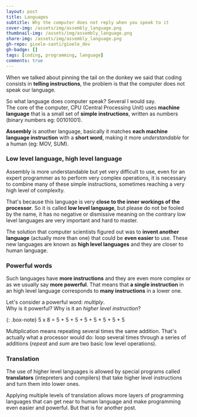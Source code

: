 ```yaml
---
layout: post
title: Languages
subtitle: Why the computer does not reply when you speak to it
cover-img: /assets/img/assembly_language.png
thumbnail-img: /assets/img/assembly_language.png
share-img: /assets/img/assembly_language.png
gh-repo: gioele-santi/gioele_dev
gh-badge: []
tags: [coding, programming, language]
comments: true
---
```


When we talked about pinning the tail on the donkey we said that coding consists in **telling instructions**, the problem is that the computer does not speak our language.

So what language does computer speak? Several I would say.  
The core of the computer, CPU (Central Processing Unit) uses **machine language** that is a small set of **simple instructions**, written as numbers (binary numbers eg: 00101001).

**Assembly** is another language, basically it matches **each machine language instruction** with a **short word**, making it more *understandable* for a human (eg: MOV, SUM).

### Low level language, high level language

Assembly is more understandable but yet very difficult to use, even for an expert programmer as to perform very complex operations, it is necessary to combine many of these simple instructions, sometimes reaching a very high level of complexity. 

That's because this language is very **close to the inner workings of the processor**. So it is called **low level language**, but please do not be fooled by the name, it has no negative or dismissive meaning on the contrary low level languages are very important and hard to master.

The solution that computer scientists figured out was to **invent another language** (actually more than one) that could be **even easier** to use.
These new languages are known as **high level languages** and they are closer to human language. 

### Powerful words

Such languages have **more instructions** and they are even more complex or as we usually say **more powerful**. That means that **a single instruction** in an high level language corresponds to **many instructions** in a lower one.

Let's consider a powerful word: *multiply*.  
Why is it powerful? Why is it an *higher level instruction*?

{: .box-note}
5 x 8 = 5 + 5 + 5 + 5 + 5 + 5 + 5 + 5

Multiplication means repeating several times the same addition. That's actually what a processor would do: loop several times through a series of additions (*repeat* and *sum* are two basic low level operations).

### Translation

The use of higher level languages is allowed by special programs called **translators** (intepreters and compilers) that take higher level instructions and turn them into lower ones.

Applying multiple levels of translation allows more layers of programming languages that can get near to human language and make programming even easier and powerful. But that is for another post.
